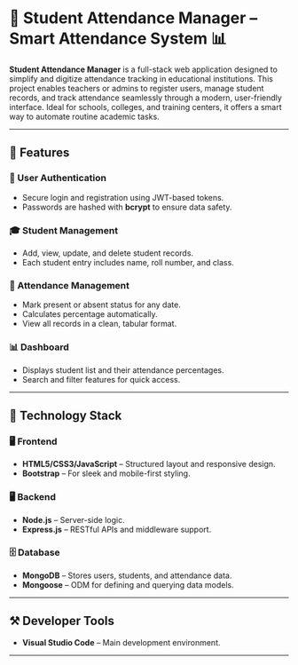 # 🏫 Student Attendance Manager – Smart Attendance System 📊

**Student Attendance Manager** is a full-stack web application designed to simplify and digitize attendance tracking in educational institutions. This project enables teachers or admins to register users, manage student records, and track attendance seamlessly through a modern, user-friendly interface. Ideal for schools, colleges, and training centers, it offers a smart way to automate routine academic tasks.

---

## 🚀 Features

### 🔐 User Authentication
- Secure login and registration using JWT-based tokens.
- Passwords are hashed with **bcrypt** to ensure data safety.

### 🎓 Student Management
- Add, view, update, and delete student records.
- Each student entry includes name, roll number, and class.

### 📅 Attendance Management
- Mark present or absent status for any date.
- Calculates percentage automatically.
- View all records in a clean, tabular format.

### 📊 Dashboard
- Displays student list and their attendance percentages.
- Search and filter features for quick access.

---

## 🧰 Technology Stack

### 🖥 Frontend
- **HTML5/CSS3/JavaScript** – Structured layout and responsive design.
- **Bootstrap** – For sleek and mobile-first styling.

### 🖥 Backend
- **Node.js** – Server-side logic.
- **Express.js** – RESTful APIs and middleware support.

### 🗄️ Database
- **MongoDB** – Stores users, students, and attendance data.
- **Mongoose** – ODM for defining and querying data models.

---

## ⚒️ Developer Tools
- **Visual Studio Code** – Main development environment.


---

